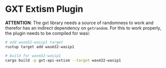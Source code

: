 # GXT Extism Plugin

**ATTENTION**: The gxt library needs a source of randomness to work and therefor has an indirect dependency on `getrandom`.
For this to work properly, the plugin needs to be compiled for wasi:

```bash
# add wasm32-wasip1 target
rustup target add wasm32-wasip1

# build for wasm32-wasip1
cargo build -p gxt-api-extism --target wasm32-wasip1
```
